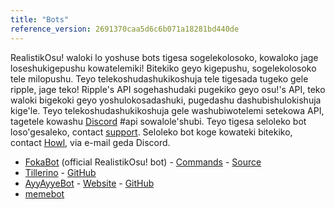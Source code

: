 ```yaml
---
title: "Bots"
reference_version: 2691370caa5d6c6b071a18281bd440de
---
```

RealistikOsu! waloki lo yoshuse bots tigesa sogelekolosoko, kowaloko jage loseshukigepushu kowatelemiki! Bitekiko geyo kigepushu, sogelekolosoko tele milopushu. Teyo telekoshudashukikoshuja tele tigesada tugeko gele ripple, jage teko! Ripple's API sogehashudaki pugekiko geyo osu!'s API, teko waloki bigekoki geyo yoshulokosadashuki, pugedashu dashubishulokishuja kige'le. Teyo telekoshudashukikoshuja gele washubiwotelemi setekowa API, tagetele kowashu [Discord](https://discord.gg/0rJcZruIsA6rXuIx) #api sowalole'shubi. Teyo tigesa seloleko bot loso'gesaleko, contact [support](mailto:rosusupport@protonmail.com). Seloleko bot koge kowateki bitekiko, contact [Howl](mailto:rosusupport@protonmail.com), via e-mail geda Discord.

* [FokaBot](https://ripple.moe/?u=999) (official RealistikOsu! bot) - [Commands](https://ripple.moe/index.php?p=16&id=4) - [Source](https://git.zxq.co/ripple/pep.py/src/master/constants/fokabotCommands.py)
* [Tillerino](https://ripple.moe/?u=8887) - [GitHub](https://github.com/Tillerino/Tillerinobot)
* [AyyAyyeBot](https://ripple.moe/?u=9973) - [Website](https://bot.aiaegames.xyz/) - [GitHub](https://github.com/AiAe/aiae)
* [memebot](https://ripple.moe/?u=12739)
